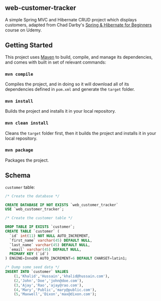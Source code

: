 ## web-customer-tracker

A simple Spring MVC and Hibernate CRUD project which displays customers, adapted from Chad Darby's [Spring &amp; Hibernate for Beginners](https://www.udemy.com/course/spring-hibernate-tutorial/) course on Udemy.

## Getting Started

This project uses [Maven](https://maven.apache.org/) to build, compile, and manage its dependencies, and comes with built in set of relevant commands:

### `mvn compile`

Compiles the project, and in doing so it will download all of its dependencies defined in `pom.xml` and generate the `target` folder.

### `mvn install`

Builds the project and installs it in your local repository.

### `mvn clean install`

Cleans the `target` folder first, then it builds the project and installs it in your local repository.

### `mvn package`

Packages the project.

## Schema

`customer` table:

```SQL
/* Create the database */

CREATE DATABASE IF NOT EXISTS `web_customer_tracker`
USE `web_customer_tracker`;

/* Create the customer table */

DROP TABLE IF EXISTS `customer`;
CREATE TABLE `customer` (
  `id` int(11) NOT NULL AUTO_INCREMENT,
  `first_name` varchar(45) DEFAULT NULL,
  `last_name` varchar(45) DEFAULT NULL,
  `email` varchar(45) DEFAULT NULL,
  PRIMARY KEY (`id`)
) ENGINE=InnoDB AUTO_INCREMENT=6 DEFAULT CHARSET=latin1;

/* Dump some seed data */
INSERT INTO `customer` VALUES 
	(1,'Khalid','Hussain','khalid@hussain.com'),
	(2,'John','Doe','john@doe.com'),
	(3,'Ajay','Rao','ajay@rao.com'),
	(4,'Mary','Public','mary@public.com'),
	(5,'Maxwell','Dixon','max@dixon.com');
```
